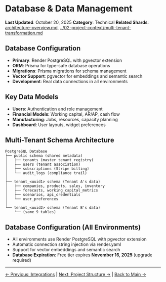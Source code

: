 # Database & Data Management

**Last Updated**: October 20, 2025
**Category**: Technical
**Related Shards**: [architecture-overview.md](./architecture-overview.md), [../02-project-context/multi-tenant-transformation.md](../02-project-context/multi-tenant-transformation.md)

## Database Configuration

- **Primary**: Render PostgreSQL with pgvector extension
- **ORM**: Prisma for type-safe database operations
- **Migrations**: Prisma migrations for schema management
- **Vector Support**: pgvector for embeddings and semantic search
- **Development**: Real data connections in all environments

## Key Data Models

- **Users**: Authentication and role management
- **Financial Models**: Working capital, AR/AP, cash flow
- **Manufacturing**: Jobs, resources, capacity planning
- **Dashboard**: User layouts, widget preferences

## Multi-Tenant Schema Architecture

```
PostgreSQL Database
├── public schema (shared metadata)
│   ├── tenants (master tenant registry)
│   ├── users (tenant association)
│   ├── subscriptions (Stripe billing)
│   └── audit_logs (compliance trail)
│
├── tenant_<uuid1> schema (Tenant A's data)
│   ├── companies, products, sales, inventory
│   ├── forecasts, working_capital_metrics
│   ├── scenarios, api_credentials
│   └── user_preferences
│
└── tenant_<uuid2> schema (Tenant B's data)
    └── (same 9 tables)
```

## Database Configuration (All Environments)

- All environments use Render PostgreSQL with pgvector extension
- Automatic connection string injection via render.yaml
- Support for vector embeddings and semantic search
- **Database Expiration**: Free tier expires **November 16, 2025** (upgrade required)

---

[← Previous: Integrations](./integrations.md) | [Next: Project Structure →](./project-structure.md) | [Back to Main →](../../CLAUDE.md)